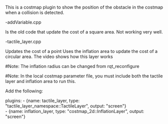 
This is a costmap plugin to show the position of the obstacle in the costmap when a collision is detected.

-addVariable.cpp

Is the old code that update the cost of a square area. 
Not working very well. 

-tactile_layer.cpp

Updates the cost of a point
Uses the inflation area to update the cost of a circular area.
The video shows how this layer works

#Note: The inflation radius can be changed from rqt_reconfigure

#Note: In the local costmap parameter file, you must include both the tactile layer and inflation area to run this.

Add the following:

  plugins: 
        - {name: tactile_layer,   type: "tactile_layer_namespace::TactileLayer", output: "screen"}  
        - {name: inflation_layer, type: "costmap_2d::InflationLayer", output: "screen"}   
